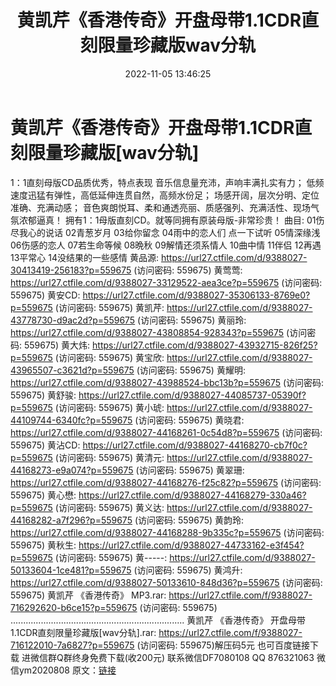 ﻿---
title: 黄凯芹《香港传奇》开盘母带1.1CDR直刻限量珍藏版wav分轨
date: 2022-11-05 13:46:25
categories: WAV车载音乐、镜像
tags: 华语中文
---
# 黄凯芹《香港传奇》开盘母带1.1CDR直刻限量珍藏版[wav分轨]

1：1直刻母版CD品质优秀，特点表现
音乐信息量充沛，声响丰满扎实有力；
低频速度迅猛有弹性，高低延伸连贯自然，高频水份足；
场感开阔，层次分明、定位准确、充满动感；
音色爽朗悦耳、柔和通透亮丽、质感强列、充满活性、现场气氛浓郁逼真！
拥有1：1母版直刻CD。就等同拥有原装母版-非常珍贵！
曲目:
01伤尽我心的说话
02青葱岁月
03给你留念
04雨中的恋人们
点一下试听
05情深缘浅
06伤感的恋人
07若生命等候
08晩秋
09解情还须系情人
10曲中情
11伴侣
12再遇
13平常心
14没结果的一些感情
黄品源: https://url27.ctfile.com/d/9388027-30413419-256183?p=559675
(访问密码: 559675)
黄莺莺: https://url27.ctfile.com/d/9388027-33129522-aea3ce?p=559675
(访问密码: 559675)
黄安CD: https://url27.ctfile.com/d/9388027-35306133-8769e0?p=559675
(访问密码: 559675)
黄凯芹: https://url27.ctfile.com/d/9388027-43778730-d9ac2d?p=559675
(访问密码: 559675)
黄丽玲: https://url27.ctfile.com/d/9388027-43808854-928343?p=559675
(访问密码: 559675)
黄大炜: https://url27.ctfile.com/d/9388027-43932715-826f25?p=559675
(访问密码: 559675)
黄宝欣: https://url27.ctfile.com/d/9388027-43965507-c3621d?p=559675
(访问密码: 559675)
黄耀明: https://url27.ctfile.com/d/9388027-43988524-bbc13b?p=559675
(访问密码: 559675)
黄舒骏: https://url27.ctfile.com/d/9388027-44085737-05390f?p=559675
(访问密码: 559675)
黄小琥: https://url27.ctfile.com/d/9388027-44109744-6340fc?p=559675
(访问密码: 559675)
黄晓君: https://url27.ctfile.com/d/9388027-44168261-0c54d8?p=559675
(访问密码: 559675)
黄沾CD: https://url27.ctfile.com/d/9388027-44168270-cb7f0c?p=559675
(访问密码: 559675)
黄清元: https://url27.ctfile.com/d/9388027-44168273-e9a074?p=559675
(访问密码: 559675)
黄翠珊: https://url27.ctfile.com/d/9388027-44168276-f25c82?p=559675
(访问密码: 559675)
黄心懋: https://url27.ctfile.com/d/9388027-44168279-330a46?p=559675
(访问密码: 559675)
黄义达: https://url27.ctfile.com/d/9388027-44168282-a7f296?p=559675
(访问密码: 559675)
黄韵玲: https://url27.ctfile.com/d/9388027-44168288-9b335c?p=559675
(访问密码: 559675)
黄秋生: https://url27.ctfile.com/d/9388027-44733162-e3f454?p=559675
(访问密码: 559675)
黄-----: https://url27.ctfile.com/d/9388027-50133604-1ce481?p=559675
(访问密码: 559675)
黄鸿升: https://url27.ctfile.com/d/9388027-50133610-848d36?p=559675
(访问密码: 559675)
黄凯芹 《香港传奇》 MP3.rar: https://url27.ctfile.com/f/9388027-716292620-b6ce15?p=559675
(访问密码: 559675)
.....................................................................
黄凯芹 《香港传奇》 开盘母带1.1CDR直刻限量珍藏版[wav分轨].rar: https://url27.ctfile.com/f/9388027-716122010-7a6827?p=559675
(访问密码: 559675)解压码5元
也可百度链接下载
进微信群Q群终身免费下载(收200元)
联系微信DF7080108 QQ 876321063
微信ym2020808
原文：[链接](https://blog.sina.com.cn/s/blog_1647c7e760103105k.html)